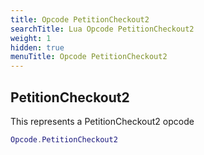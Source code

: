 ```yaml
---
title: Opcode PetitionCheckout2
searchTitle: Lua Opcode PetitionCheckout2
weight: 1
hidden: true
menuTitle: Opcode PetitionCheckout2
---
```

## PetitionCheckout2

This represents a PetitionCheckout2 opcode
```lua
Opcode.PetitionCheckout2
```